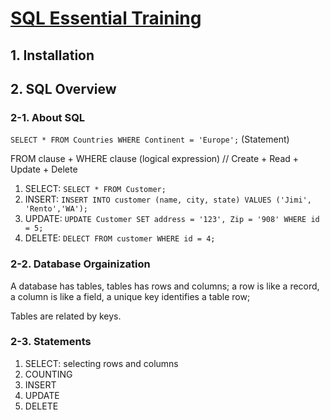 # [SQL Essential Training](ttps://www.linkedin.com/learning/sql-essential-training-3/)

## 1. Installation

## 2. SQL Overview
### 2-1. About SQL 
```SELECT * FROM Countries WHERE Continent = 'Europe';``` (Statement)

FROM clause + WHERE clause (logical expression) // Create + Read + Update + Delete 

1. SELECT: ```SELECT * FROM Customer;```
2. INSERT: ```INSERT INTO customer (name, city, state) VALUES ('Jimi', 'Rento','WA');```
3. UPDATE: ```UPDATE Customer SET address = '123', Zip = '908' WHERE id = 5;```
4. DELETE: ```DELECT FROM customer WHERE id = 4;```

### 2-2. Database Orgainization 
A database has tables, tables has rows and columns; a row is like a record, a column is like a field, a unique key identifies a table row; 

Tables are related by keys.

### 2-3. Statements
1. SELECT: selecting rows and columns
2. COUNTING
3. INSERT
4. UPDATE 
5. DELETE 
